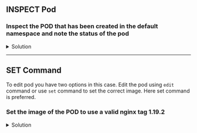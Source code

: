 ## INSPECT Pod
### Inspect the POD that has been created in the default namespace and note the status of the pod

<details>
  <summary>Solution</summary>
    Use the get command to view the pods in default namespace  
        
    `kubectl get pod`{{execute}}  
    
    As you notice the status of the pod named ```error-pod``` is "ErrImagePull". To more understand the reason run the describe command to view the events.  

    `kubectl describe pod error-pod`{{execute}}  

    In the events it shows the reason for the failure as "Failed to pull image nginx:1.1.1" which is expected as there is not tag 1.1.1 for this image. 

</details>

---

## SET Command
To edit pod you have two options in this case. Edit the pod using ```edit``` command or use ```set``` command to set the correct image. Here set command is preferred.

### Set the image of the POD to use a valid nginx tag 1.19.2

<details>
  <summary>Solution</summary>
    set command is handy if image is the only changes to be done. To use this you need to know what is the name of the conainer defined in the pod. In this case the container name is ```error-pod```
        
    `kubectl set image pod error-pod error-pod=nginx:1.19.2 `{{execute}}  

    You can inspect the status of the Pod using the Watch using --watch or -w

    `kubectl get pod error-pod -w`{{execute}}
</details>


